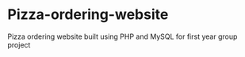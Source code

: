 # Pizza-ordering-website
Pizza ordering website built using PHP and MySQL for first year group project
